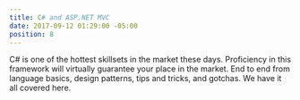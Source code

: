 ```yaml
---
title: C# and ASP.NET MVC
date: 2017-09-12 01:29:00 -05:00
position: 8
---
```


C# is one of the hottest skillsets in the market these days. Proficiency in this framework will virtually guarantee your place in the market. End to end from language basics, design patterns, tips and tricks, and gotchas.  We have it all covered here.